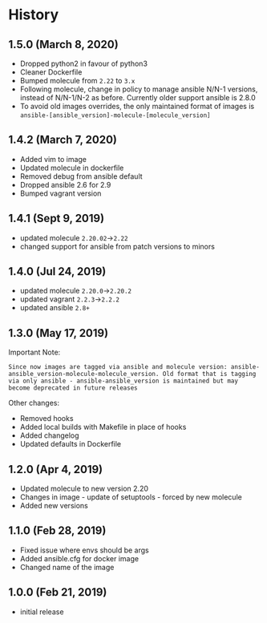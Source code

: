 # History

## 1.5.0 (March 8, 2020)

* Dropped python2 in favour of python3
* Cleaner Dockerfile
* Bumped molecule from `2.22` to `3.x`
* Following molecule, change in policy to manage ansible N/N-1 versions, instead of N/N-1/N-2 as before. Currently older support ansible is 2.8.0
* To avoid old images overrides, the only maintained format of images is `ansible-[ansible_version]-molecule-[molecule_version]`

## 1.4.2 (March 7, 2020)

* Added vim to image
* Updated molecule in dockerfile
* Removed debug from ansible default
* Dropped ansible 2.6 for 2.9
* Bumped vagrant version

## 1.4.1 (Sept 9, 2019)

* updated molecule `2.20.02`->`2.22`
* changed support for ansible from patch versions to minors

## 1.4.0 (Jul 24, 2019)

* updated molecule `2.20.0`->`2.20.2`
* updated vagrant `2.2.3`->`2.2.2`
* updated ansible `2.8+`

## 1.3.0 (May 17, 2019)

Important Note:

`Since now images are tagged via ansible and molecule version: ansible-ansible_version-molecule-molecule_version. Old format that is tagging via only ansible - ansible-ansible_version is maintained but may become deprecated in future releases`

Other changes:

* Removed hooks
* Added local builds with Makefile in place of hooks
* Added changelog
* Updated defaults in Dockerfile

## 1.2.0 (Apr 4, 2019)

* Updated molecule to new version 2.20
* Changes in image - update of setuptools - forced by new molecule
* Added new versions

## 1.1.0 (Feb 28, 2019)

* Fixed issue where envs should be args
* Added ansible.cfg for docker image
* Changed name of the image

## 1.0.0 (Feb 21, 2019)

* initial release

<!-- ### Backwards Incompatibilities / Notes -->

<!-- ### Important Changes -->

<!-- ### Others -->

<!-- ### Bug Fixes -->

<!-- ### Known Issues -->
